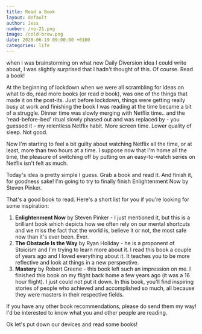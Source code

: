 ```yaml
---
title: Read a Book
layout: default
author: Jess
number: /no-21.png
image: /cold-brew.png
date: 2020-06-19 09:00:00 +0100
categories: life
---
```


when i was brainstorming on what new Daily Diversion idea I could write about, I was slightly surprised that I hadn't thought of this. Of course. Read a book!

At the beginning of lockdown when we were all scrambling for ideas on what to do, read more books (or read *a* book), was one of the things that made it on the post-its. Just before lockdown, things were getting really busy at work and finishing the book I was reading at the time became a bit of a struggle. Dinner time was slowly merging with Netflix time.. and the 'read-before-bed' ritual slowly phased out and was replaced by - you guessed it - my relentless Netflix habit. More screen time. Lower quality of sleep. Not good.

Now I'm starting to feel a bit guilty about watching Netflix all the time, or at least, more than two hours at a time. I suppose now that I'm home all the time, the pleasure of switching off by putting on an easy-to-watch series on Netflix isn't felt as much.

Today's idea is pretty simple I guess. Grab a book and read it. And finish it, for goodness sake! I'm going to try to finally finish Enlightenment Now by Steven Pinker.

That's a good book to read. Here's a short list for you if you're looking for some inspiration:

1. **Enlightenment Now** by Steven Pinker - I just mentioned it, but this is a brilliant book which depicts how we often rely on our mental shortcuts and we miss the fact that the world is, believe it or not, the most safe now than it's ever been. Ever.
2. **The Obstacle Is the Way** by Ryan Holiday - he is a proponent of Stoicism and I'm trying to learn more about it. I read this book a couple of years ago and I loved everything about it. It teaches you to be more reflective and look at things in a new perspective.
3. **Mastery** by Robert Greene - this book left such an impression on me. I finished this book on my flight back home a few years ago (it was a 16 hour flight). I just could not put it down. In this book, you'll find inspiring stories of people who achieved and accomplished so much, all because they were masters in their respective fields.

If you have any other book recommendations, please do send them my way! I'd be interested to know what you and other people are reading.

Ok let's put down our devices and read some books!